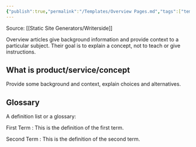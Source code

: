 ```yaml
---
{"publish":true,"permalink":"/Templates/Overview Pages.md","tags":["template"],"cssclasses":""}
---
```


Source: [[Static Site Generators/Writerside]]

Overview articles give background information and provide context to a particular subject.
Their goal is to explain a concept, not to teach or give instructions.

## What is product/service/concept

Provide some background and context, explain choices and alternatives.

## Glossary

A definition list or a glossary:

First Term
: This is the definition of the first term.

Second Term
: This is the definition of the second term.
